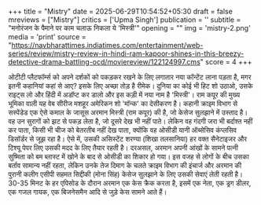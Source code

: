 +++
title = "Mistry"
date = 2025-06-29T10:54:52+05:30
draft = false
mreviews = ["Mistry"]
critics = ['Upma Singh']
publication = ''
subtitle = "मनोरंजन के पैमाने पर काम चलाऊ निकला ये 'मिस्त्री'"
opening = ""
img = 'mistry-2.png'
media = 'print'
source = "https://navbharattimes.indiatimes.com/entertainment/web-series/review/mistry-review-in-hindi-ram-kapoor-shines-in-this-breezy-detective-drama-battling-ocd/moviereview/122124997.cms"
score = 4
+++

ओटीटी प्लैटफॉर्म्स को अपने दर्शकों को पकड़कर रखने के लिए लगातार नया कॉन्टेंट लाना पड़ता है, मगर इतनी कहानियां कहां से आए? इसके लिए अच्छा तोड़ है रीमेक। दुनिया का कोई भी हिट शो उठाओ, उसके राइट्स लो और हिंदी में अडॉप्ट कर डालो और इस कड़ी में नया नाम है 'मिस्त्री'। राम कपूर की मुख्य भूमिका वाली यह वेब सीरीज मशहूर अमेरिकन शो 'मॉन्क' का देसीकरण है। कहानी क्राइम विभाग से सस्पेंडेड एक ऐसे कमाल के जासूस अरमान मिस्त्री (राम कपूर) की है, जो केसेज सुलझाने में उस्ताद है। वह उन सुरागों को झट से पकड़ लेता है, जो दूसरे देख भी नहीं पाते। लेकिन वह गंदगी जरा भी बर्दाश्त नहीं कर पाता, किसी भी चीज को बेतरतीब नहीं देख पाता, क्योंकि वह ओसीडी यानी ऑब्सेसिव कंप्लसिव डिसॉर्डर से जूझ रहा है। ऐसे में, उसकी असिस्टेंट शरण्या (शिखा तलसानिया) हर वक्त सैनेटाइजर और टिश्यू पेपर लिए उसकी मदद के लिए तैयार रहती है। दरअसल, अरमान अपनी आंखों के सामने पत्नी सुष्मिता को बम ब्लास्ट में खोने के बाद से ओसीडी का शिकार हो गया। इस वजह से लोगों के बीच उसका बर्ताव सामान्य नहीं रहता, लेकिन उनके तेज दिमाग के चलते क्राइम विभाग की इंचार्ज और अरमान की पुरानी कलीग एसीपी सहमत सिद्दीकी (मोना सिंह) केसेज सुलझाने के लिए उसकी सेवाएं लेती रहती है। 30-35 मिनट के हर एपिसोड के दौरान अरमान एक केस क्रैक करता है, इसमें एक नेता, एक ड्रग डीलर, एक गजल गायक, एक बिजनेसमैन आदि से जुड़े केस सामने आते हैं।
